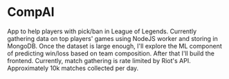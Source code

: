 # CompAI
<p>App to help players with pick/ban in League of Legends. Currently gathering data on top players' games using NodeJS worker and storing in MongoDB.
Once the dataset is large enough, I'll explore the ML component of predicting win/loss based on team composition. After that I'll build the frontend.
Currently, match gathering is rate limited by Riot's API. Approximately 10k matches collected per day.
</p>
